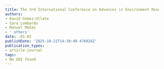 ```yaml
---
title: The 3rd International Conference on Advances in Environment Research
authors:
- David Gómez-Ullate
- Sara Lombardo
- Manuel Mañas
- ' others'
date: -01-01
publishDate: '2025-10-21T14:38:48.476928Z'
publication_types:
- article-journal
tags:
- No DOI found
---
```

